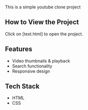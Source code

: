 This is a simple youtube clone project

## How to View the Project
Click on [text.html] to open the project.

## Features
- Video thumbnails & playback
- Search functionality
- Responsive design

## Tech Stack
- HTML
- CSS
